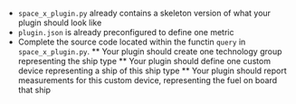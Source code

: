 * ```space_x_plugin.py``` already contains a skeleton version of what your plugin should look like
* ```plugin.json``` is already preconfigured to define one metric
* Complete the source code located within the functin ```query``` in ```space_x_plugin.py```.
** Your plugin should create one technology group representing the ship type
** Your plugin should define one custom device representing a ship of this ship type
** Your plugin should report measurements for this custom device, representing the fuel on board that ship
